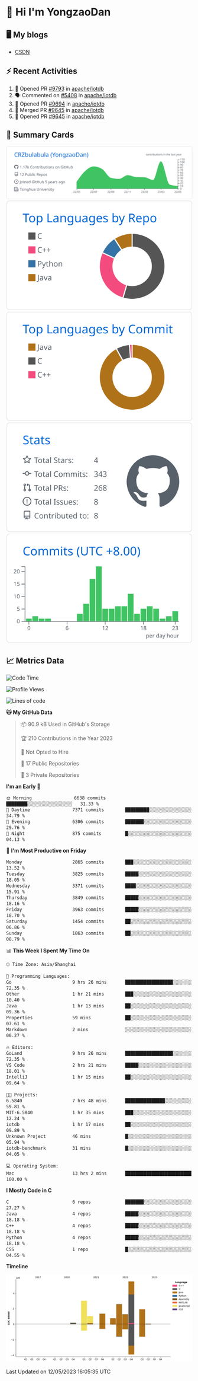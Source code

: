# 👋 Hi I'm YongzaoDan

## 🖥 My blogs
  + [CSDN](https://blog.csdn.net/CRZbulabula?type=blog)

## ⚡ Recent Activities
<!--START_SECTION:activity-->
1. 💪 Opened PR [#9793](https://github.com/apache/iotdb/pull/9793) in [apache/iotdb](https://github.com/apache/iotdb)
2. 🗣 Commented on [#5408](https://github.com/apache/iotdb/issues/5408) in [apache/iotdb](https://github.com/apache/iotdb)
3. 💪 Opened PR [#9694](https://github.com/apache/iotdb/pull/9694) in [apache/iotdb](https://github.com/apache/iotdb)
4. 🎉 Merged PR [#9645](https://github.com/apache/iotdb/pull/9645) in [apache/iotdb](https://github.com/apache/iotdb)
5. 💪 Opened PR [#9645](https://github.com/apache/iotdb/pull/9645) in [apache/iotdb](https://github.com/apache/iotdb)
<!--END_SECTION:activity-->

## 🎑 Summary Cards

[![](https://raw.githubusercontent.com/CRZbulabula/CRZbulabula/main/profile-summary-card-output/github/0-profile-details.svg)](https://github.com/vn7n24fzkq/github-profile-summary-cards)
[![](https://raw.githubusercontent.com/CRZbulabula/CRZbulabula/main/profile-summary-card-output/github/1-repos-per-language.svg)](https://github.com/vn7n24fzkq/github-profile-summary-cards) [![](https://raw.githubusercontent.com/CRZbulabula/CRZbulabula/main/profile-summary-card-output/github/2-most-commit-language.svg)](https://github.com/vn7n24fzkq/github-profile-summary-cards)
[![](https://raw.githubusercontent.com/CRZbulabula/CRZbulabula/main/profile-summary-card-output/github/3-stats.svg)](https://github.com/vn7n24fzkq/github-profile-summary-cards) [![](https://raw.githubusercontent.com/CRZbulabula/CRZbulabula/main/profile-summary-card-output/github/4-productive-time.svg)](https://github.com/vn7n24fzkq/github-profile-summary-cards)

## 📈 Metrics Data

<!--START_SECTION:waka-->
![Code Time](http://img.shields.io/badge/Code%20Time-115%20hrs%203%20mins-blue)

![Profile Views](http://img.shields.io/badge/Profile%20Views-6-blue)

![Lines of code](https://img.shields.io/badge/From%20Hello%20World%20I%27ve%20Written-17.7%20million%20lines%20of%20code-blue)

**🐱 My GitHub Data** 

> 📦 90.9 kB Used in GitHub's Storage 
 > 
> 🏆 210 Contributions in the Year 2023
 > 
> 🚫 Not Opted to Hire
 > 
> 📜 17 Public Repositories 
 > 
> 🔑 3 Private Repositories 
 > 
**I'm an Early 🐤** 

```text
🌞 Morning                6638 commits        ████████░░░░░░░░░░░░░░░░░   31.33 % 
🌆 Daytime                7371 commits        █████████░░░░░░░░░░░░░░░░   34.79 % 
🌃 Evening                6306 commits        ███████░░░░░░░░░░░░░░░░░░   29.76 % 
🌙 Night                  875 commits         █░░░░░░░░░░░░░░░░░░░░░░░░   04.13 % 
```
📅 **I'm Most Productive on Friday** 

```text
Monday                   2865 commits        ███░░░░░░░░░░░░░░░░░░░░░░   13.52 % 
Tuesday                  3825 commits        █████░░░░░░░░░░░░░░░░░░░░   18.05 % 
Wednesday                3371 commits        ████░░░░░░░░░░░░░░░░░░░░░   15.91 % 
Thursday                 3849 commits        █████░░░░░░░░░░░░░░░░░░░░   18.16 % 
Friday                   3963 commits        █████░░░░░░░░░░░░░░░░░░░░   18.70 % 
Saturday                 1454 commits        ██░░░░░░░░░░░░░░░░░░░░░░░   06.86 % 
Sunday                   1863 commits        ██░░░░░░░░░░░░░░░░░░░░░░░   08.79 % 
```


📊 **This Week I Spent My Time On** 

```text
🕑︎ Time Zone: Asia/Shanghai

💬 Programming Languages: 
Go                       9 hrs 26 mins       ██████████████████░░░░░░░   72.35 % 
Other                    1 hr 21 mins        ███░░░░░░░░░░░░░░░░░░░░░░   10.40 % 
Java                     1 hr 13 mins        ██░░░░░░░░░░░░░░░░░░░░░░░   09.36 % 
Properties               59 mins             ██░░░░░░░░░░░░░░░░░░░░░░░   07.61 % 
Markdown                 2 mins              ░░░░░░░░░░░░░░░░░░░░░░░░░   00.27 % 

🔥 Editors: 
GoLand                   9 hrs 26 mins       ██████████████████░░░░░░░   72.35 % 
VS Code                  2 hrs 21 mins       █████░░░░░░░░░░░░░░░░░░░░   18.01 % 
IntelliJ                 1 hr 15 mins        ██░░░░░░░░░░░░░░░░░░░░░░░   09.64 % 

🐱‍💻 Projects: 
6.5840                   7 hrs 48 mins       ███████████████░░░░░░░░░░   59.81 % 
MIT-6.5840               1 hr 35 mins        ███░░░░░░░░░░░░░░░░░░░░░░   12.24 % 
iotdb                    1 hr 17 mins        ██░░░░░░░░░░░░░░░░░░░░░░░   09.89 % 
Unknown Project          46 mins             █░░░░░░░░░░░░░░░░░░░░░░░░   05.94 % 
iotdb-benchmark          31 mins             █░░░░░░░░░░░░░░░░░░░░░░░░   04.05 % 

💻 Operating System: 
Mac                      13 hrs 2 mins       █████████████████████████   100.00 % 
```

**I Mostly Code in C** 

```text
C                        6 repos             ███████░░░░░░░░░░░░░░░░░░   27.27 % 
Java                     4 repos             █████░░░░░░░░░░░░░░░░░░░░   18.18 % 
C++                      4 repos             █████░░░░░░░░░░░░░░░░░░░░   18.18 % 
Python                   4 repos             █████░░░░░░░░░░░░░░░░░░░░   18.18 % 
CSS                      1 repo              █░░░░░░░░░░░░░░░░░░░░░░░░   04.55 % 
```



**Timeline**

![Lines of Code chart](https://raw.githubusercontent.com/CRZbulabula/CRZbulabula/main/assets/bar_graph.png)


 Last Updated on 12/05/2023 16:05:35 UTC
<!--END_SECTION:waka-->

